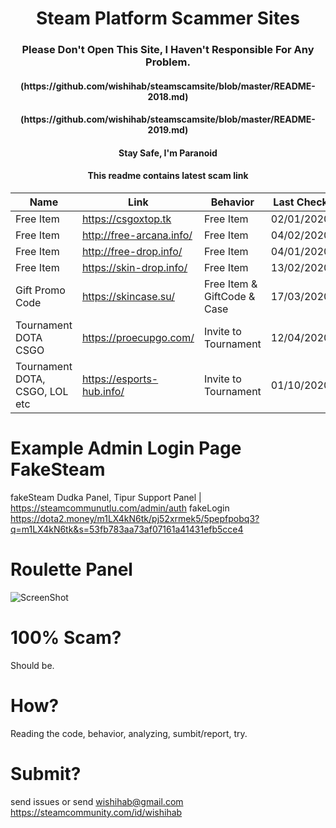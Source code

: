 <h1 align="center">Steam Platform Scammer Sites</h1>
<h3 align="center">Please Don't Open This Site, I Haven't Responsible For Any Problem.</h1>
<h4 align="center">(https://github.com/wishihab/steamscamsite/blob/master/README-2018.md)</h1>
<h4 align="center">(https://github.com/wishihab/steamscamsite/blob/master/README-2019.md)</h1>
<h4 align="center">Stay Safe, I'm Paranoid</h1>
<h4 align="center">This readme contains latest scam link</h1>


| Name | Link | Behavior | Last Check |
| ------------------ | ------------------------- | ------------------------- | ---------- |
| Free Item | https://csgoxtop.tk | Free Item | 02/01/2020 |
| Free Item | http://free-arcana.info/ | Free Item | 04/02/2020 |
| Free Item | http://free-drop.info/ | Free Item | 04/01/2020 |
| Free Item | https://skin-drop.info/ | Free Item | 13/02/2020 |
| Gift Promo Code | https://skincase.su/ | Free Item & GiftCode & Case | 17/03/2020 |
| Tournament DOTA CSGO | https://proecupgo.com/ | Invite to Tournament | 12/04/2020 |
| Tournament DOTA, CSGO, LOL etc | https://esports-hub.info/ | Invite to Tournament | 01/10/2020 |



# Example Admin Login Page FakeSteam
fakeSteam Dudka Panel, Tipur Support Panel | https://steamcommunutlu.com/admin/auth
fakeLogin https://dota2.money/m1LX4kN6tk/pj52xrmek5/5pepfpobq3?q=m1LX4kN6tk&s=53fb783aa73af07161a41431efb5cce4

# Roulette Panel
![ScreenShot](https://github.com/wishihab/steamscamsite/blob/master/Roulette_ru.png)

# 100% Scam?
Should be. 

# How?
Reading the code, behavior, analyzing, sumbit/report, try.

# Submit?
send issues or send wishihab@gmail.com https://steamcommunity.com/id/wishihab
